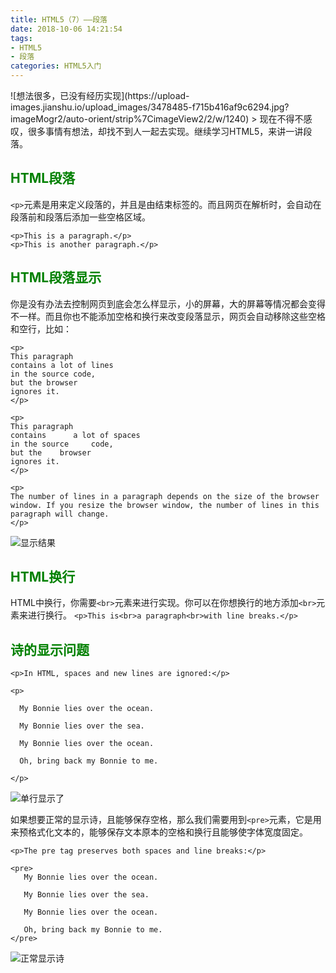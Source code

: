 ```yaml
---
title: HTML5（7）——段落
date: 2018-10-06 14:21:54
tags:
- HTML5
- 段落
categories: HTML5入门
---
```


<meta name="referrer" content="no-referrer" />
![想法很多，已没有经历实现](https://upload-images.jianshu.io/upload_images/3478485-f715b416af9c6294.jpg?imageMogr2/auto-orient/strip%7CimageView2/2/w/1240)
> 现在不得不感叹，很多事情有想法，却找不到人一起去实现。继续学习HTML5，来讲一讲段落。



<!--more-->

## <font color="green">HTML段落</font>
`<p>`元素是用来定义段落的，并且是由结束标签的。而且网页在解析时，会自动在段落前和段落后添加一些空格区域。

```
<p>This is a paragraph.</p>
<p>This is another paragraph.</p>
```

## <font color="green">HTML段落显示</font>
你是没有办法去控制网页到底会怎么样显示，小的屏幕，大的屏幕等情况都会变得不一样。而且你也不能添加空格和换行来改变段落显示，网页会自动移除这些空格和空行，比如：
```
<p>
This paragraph
contains a lot of lines
in the source code,
but the browser 
ignores it.
</p>

<p>
This paragraph
contains      a lot of spaces
in the source     code,
but the    browser 
ignores it.
</p>

<p>
The number of lines in a paragraph depends on the size of the browser window. If you resize the browser window, the number of lines in this paragraph will change.
</p>
```

![显示结果](https://upload-images.jianshu.io/upload_images/3478485-add480d3916a9ffc.png?imageMogr2/auto-orient/strip%7CimageView2/2/w/1240)

## <font color="green">HTML换行</font>
HTML中换行，你需要`<br>`元素来进行实现。你可以在你想换行的地方添加`<br>`元素来进行换行。
`<p>This is<br>a paragraph<br>with line breaks.</p>`

## <font color="green">诗的显示问题</font>
```
<p>In HTML, spaces and new lines are ignored:</p>

<p>

  My Bonnie lies over the ocean.

  My Bonnie lies over the sea.

  My Bonnie lies over the ocean.
  
  Oh, bring back my Bonnie to me.

</p>
```
![单行显示了](https://upload-images.jianshu.io/upload_images/3478485-dc60e763c5feda78.png?imageMogr2/auto-orient/strip%7CimageView2/2/w/1240)

如果想要正常的显示诗，且能够保存空格，那么我们需要用到`<pre>`元素，它是用来预格式化文本的，能够保存文本原本的空格和换行且能够使字体宽度固定。
```
<p>The pre tag preserves both spaces and line breaks:</p>

<pre>
   My Bonnie lies over the ocean.

   My Bonnie lies over the sea.

   My Bonnie lies over the ocean.
   
   Oh, bring back my Bonnie to me.
</pre>
```
![正常显示诗](https://upload-images.jianshu.io/upload_images/3478485-88bb011547100448.png?imageMogr2/auto-orient/strip%7CimageView2/2/w/1240)